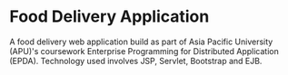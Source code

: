 # Food Delivery Application
A food delivery web application build as part of Asia Pacific University (APU)'s coursework Enterprise Programming for Distributed Application (EPDA). Technology used involves JSP, Servlet, Bootstrap and EJB. 
